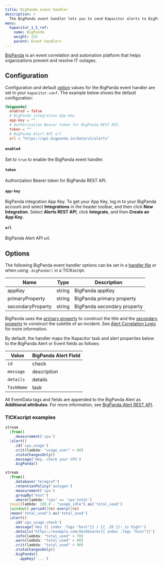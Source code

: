```yaml
---
title: BigPanda event handler
description: >
  The BigPanda event handler lets you to send Kapacitor alerts to BigPanda. This page includes configuration options and usage examples.
menu:
  kapacitor_1_5_ref:
    name: BigPanda
    weight: 225
    parent: Event handlers
---
```


[BigPanda](https://bigpanda.io/) is an event correlation and automation platform that helps organizations prevent and resolve IT outages.

## Configuration

Configuration and default [option](#options) values for the BigPanda event
handler are set in your `kapacitor.conf`.
The example below shows the default configuration:

```toml
[bigpanda]
  enabled = false
  # BigPanda integration App Key
  app-key = ""
  # Authorization Bearer token for BigPanda REST API.  
  token = ""
  # BigPanda Alert API url  
  url = "https://api.bigpanda.io/data/v2/alerts"  
```
#### `enabled`

Set to `true` to enable the BigPanda event handler.

#### `token`

Authorization Bearer token for BigPanda REST API.  

#### `app-key`


BigPanda integration App Key. To get your App Key, log in to your BigPanda account and select **Integrations** in the header toolbar, and then click **New Integration**.
Select **Alerts REST API**, click **Integrate**, and then **Create an App Key**.

#### `url`

BigPanda Alert API url. 

## Options

The following BigPanda event handler options can be set in a
[handler file](/kapacitor/v1.5/event_handlers/#create-a-topic-handler-with-a-handler-file) or when using
`.bigPanda()` in a TICKscript. 

| Name                | Type                   | Description                                                                                              |
| ----                | ----                   | -----------                                                                                              |
| appKey              | string                 | BigPanda appKey |
| primaryProperty     | string                 | BigPanda primary property |
| secondaryProperty   | string                 | BigPanda secondary property |

BigPanda uses the [primary property](https://docs.bigpanda.io/docs/primary_property) to construct the title 
and the [secondary property](https://docs.bigpanda.io/docs/secondary_property) to construct the subtitle of an incident.
See [Alert Correlation Logic](https://docs.bigpanda.io/docs/alert-correlation-logic) for more information.

By default, the handler maps the Kapacitor task and alert properties below to the BigPanda Alert or Event fields as follows:

| Value           | BigPanda Alert Field       |
| ----            | ----                       |
| `id`            | check                      |
| `message`       | description                |
| `details`       | details                    |
| `TaskName`      | task                       | 

All EventData tags and fields are appended to the BigPanda Alert as **Additional attributes**.
For more information, see [BigPanda Alert REST API](https://docs.bigpanda.io/reference#alerts). 

### TICKscript examples

```js
stream
  |from()
    .measurement('cpu')
  |alert()
    .id('cpu_usage')
    .crit(lambda: "usage_user" > 90)
    .stateChangesOnly()
    .message('Hey, check your CPU')
    .bigPanda()
```

```js
stream
  |from()
    .database('telegraf')
    .retentionPolicy('autogen')
    .measurement('cpu')
    .groupBy('host')
    .where(lambda: "cpu" == 'cpu-total')
  |eval(lambda: 100.0 - "usage_idle").as('total_used')
  |window().period(10s).every(10s)
  |mean('total_used').as('total_used')
  |alert()
    .id('cpu_usage_check')
    .message('Hey {{ index .Tags "host"}} / {{ .ID }}: is high!')
    .details('https://example.com/dashboard/{{ index .Tags "host"}}')
    .info(lambda: "total_used" > 70)
    .warn(lambda: "total_used" > 80)
    .crit(lambda: "total_used" > 90)
    .stateChangesOnly()
    .bigPanda()
      .appKey('...')
```
